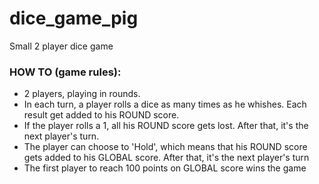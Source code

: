 # dice_game_pig
Small 2 player dice game 


### HOW TO (game rules):
* 2 players, playing in rounds.
* In each turn, a player rolls a dice as many times as he whishes. Each result get added to his ROUND score.
* If the player rolls a 1, all his ROUND score gets lost. After that, it's the next player's turn.
* The player can choose to 'Hold', which means that his ROUND score gets added to his GLOBAL score. After that, it's the next player's turn
* The first player to reach 100 points on GLOBAL score wins the game

